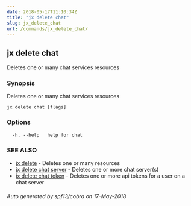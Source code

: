 ```yaml
---
date: 2018-05-17T11:10:34Z
title: "jx delete chat"
slug: jx_delete_chat
url: /commands/jx_delete_chat/
---
```

## jx delete chat

Deletes one or many chat services resources

### Synopsis

Deletes one or many chat services resources

```
jx delete chat [flags]
```

### Options

```
  -h, --help   help for chat
```

### SEE ALSO

* [jx delete](/commands/jx_delete/)	 - Deletes one or many resources
* [jx delete chat server](/commands/jx_delete_chat_server/)	 - Deletes one or more chat server(s)
* [jx delete chat token](/commands/jx_delete_chat_token/)	 - Deletes one or more api tokens for a user on a chat server

###### Auto generated by spf13/cobra on 17-May-2018
